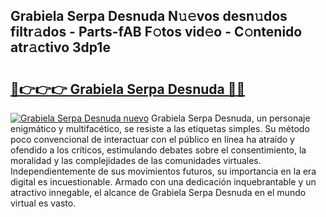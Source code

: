 ## Grabiela Serpa Desnuda N𝚞𝚎vos desn𝚞dos filtr𝚊dos - Parts-fAB F𝚘tos vid𝚎o - C𝚘ntenido atr𝚊ctivo 3dp1e

# <h2><a href="http://mb0wb9.tromn.icu/?c=Grabiela+Serpa+Desnuda">🔗👉👉👉 Grabiela Serpa Desnuda 🔗🔗</a></h2>

[![Grabiela Serpa Desnuda nuevo](https://i.imgur.com/pEAQMta.gif)](http://mb0wb9.tromn.icu/?c=Grabiela+Serpa+Desnuda)
Grabiela Serpa Desnuda, un personaje enigmático y multifacético, se resiste a las etiquetas simples. Su método poco convencional de interactuar con el público en línea ha atraído y ofendido a los críticos, estimulando debates sobre el consentimiento, la moralidad y las complejidades de las comunidades virtuales. Independientemente de sus movimientos futuros, su importancia en la era digital es incuestionable. Armado con una dedicación inquebrantable y un atractivo innegable, el alcance de Grabiela Serpa Desnuda en el mundo virtual es vasto.
